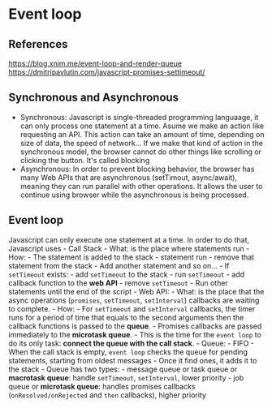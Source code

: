 # Event loop

## References

<https://blog.xnim.me/event-loop-and-render-queue>
<https://dmitripavlutin.com/javascript-promises-settimeout/>

## Synchronous and Asynchronous

- Synchronous:
Javascript is single-threaded programming languaage, it can only process one statement at a time.
Asume we make an action like requesting an API. This action can take an amount of time, depending on size of data, the speed of network...
If we make that kind of action in the synchronous model, the browser cannot do other things like scrolling or clicking the button. It's called blocking
- Asynchronous:
In order to prevent blocking behavior, the browser has many Web APIs that are asynchronous (setTimout, async/await), meaning they can run parallel with other operations. It allows the user to continue using browser while the asynchronous is being processed.

## Event loop

Javascript can only execute one statement at a time. In order to do that, Javascript uses
	- Call Stack
		- What: is the place where statements run
		- How:
			- The statement is added to the stack
			- statement run
			- remove that statement from the stack
			- Add another statement and so on...
			- If `setTimeout` exists:
				- add `setTimeout` to the stack
				- run `setTimeout`
				- add callback function to the **web API**
				- remove `setTimeout`
				- Run other statements until the end of the script
	- Web API:
		- What: is the place that the async operations (`promises`, `setTimeout`, `setInterval`) callbacks are waiting to complete.
		- How:
		  - For `setTimeout` and `setInterval` callbacks, the timer runs for a period of time that equals to the second arguments then the callback functions is passed to the **queue**.
		  - Promises callbacks are passed immediately to the **microtask queue**.
  		  - This is the time for the `event loop` to do its only task: **connect the queue with the call stack**.
	- Queue:
		- FIFO
		- When the call stack is empty, `event loop` checks the queue for pending statements, starting from oldest messages
		- Once it find ones, it adds it to the stack
		- Queue has two types:
			- message queue or task queue or **macrotask queue**: handle `setTimeout`, `setInterval`, lower priority
			- job queue or **microtask queue**: handles promises callbacks (`onResolved/onRejected` and `then` callbacks), higher priority

